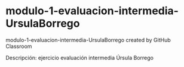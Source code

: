 # modulo-1-evaluacion-intermedia-UrsulaBorrego
modulo-1-evaluacion-intermedia-UrsulaBorrego created by GitHub Classroom

Descripción: ejercicio evaluación intermedia Úrsula Borrego
